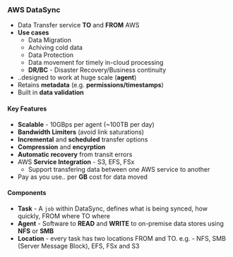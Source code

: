 ### AWS DataSync
- Data Transfer service **TO** and **FROM** AWS
- **Use cases**
    - Data Migration
    - Achiving cold data
    - Data Protection
    - Data movement for timely in-cloud processing 
    - **DR/BC** - Disaster Recovery/Business continuity
- ..designed to work at huge scale (**agent**)
- Retains **metadata** (e.g. **permissions/timestamps**)
- Built in **data validation**

#### Key Features
- **Scalable** - 10GBps per agent (~100TB per day)
- **Bandwidth Limiters** (avoid link saturations)
- **Incremental** and **scheduled** transfer options
- **Compression** and **encyrption** 
- **Automatic recovery** from transit errors
- AWS **Service Integration** - S3, EFS, FSx
    - Support transfering data between one AWS service to another
- Pay as you use.. per **GB** cost for data moved

#### Components
- **Task** - A `job` within DataSync, defines what is being synced, how quickly, FROM where TO where
- **Agent** - Software to **READ** and **WRITE** to on-premise data stores using **NFS** or **SMB**
- **Location** - every task has two locations FROM and TO. 
    e.g. - NFS, SMB (Server Message Block), EFS, FSx and S3 